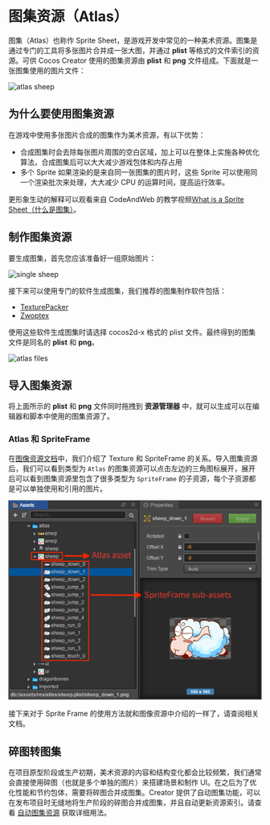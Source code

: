 # 图集资源（Atlas）

图集（Atlas）也称作 Sprite Sheet，是游戏开发中常见的一种美术资源。图集是通过专门的工具将多张图片合并成一张大图，并通过 **plist** 等格式的文件索引的资源。可供 Cocos Creator 使用的图集资源由 **plist** 和 **png** 文件组成。下面就是一张图集使用的图片文件：

![atlas sheep](atlas/sheep_atlas.png)

## 为什么要使用图集资源

在游戏中使用多张图片合成的图集作为美术资源，有以下优势：

- 合成图集时会去除每张图片周围的空白区域，加上可以在整体上实施各种优化算法，合成图集后可以大大减少游戏包体和内存占用
- 多个 Sprite 如果渲染的是来自同一张图集的图片时，这些 Sprite 可以使用同一个渲染批次来处理，大大减少 CPU 的运算时间，提高运行效率。

更形象生动的解释可以观看来自 CodeAndWeb 的教学视频[What is a Sprite Sheet（什么是图集）](https://www.codeandweb.com/what-is-a-sprite-sheet)。

## 制作图集资源

要生成图集，首先您应该准备好一组原始图片：

![single sheep](atlas/single_sheep.png)

接下来可以使用专门的软件生成图集，我们推荐的图集制作软件包括：

- [TexturePacker](https://www.codeandweb.com/texturepacker)
- [Zwoptex](https://zwopple.com/zwoptex/)

使用这些软件生成图集时请选择 cocos2d-x 格式的 plist 文件。最终得到的图集文件是同名的 **plist** 和 **png**。

![atlas files](atlas/atlas_files.png)

## 导入图集资源

将上面所示的 **plist** 和 **png** 文件同时拖拽到 **资源管理器** 中，就可以生成可以在编辑器和脚本中使用的图集资源了。

### Atlas 和 SpriteFrame

在[图像资源文档](sprite.md#texture-spriteframe-)中，我们介绍了 Texture 和 SpriteFrame 的关系。导入图集资源后，我们可以看到类型为 `Atlas` 的图集资源可以点击左边的三角图标展开，展开后可以看到图集资源里包含了很多类型为 `SpriteFrame` 的子资源，每个子资源都是可以单独使用和引用的图片。

![sprite frame](atlas/spriteframes.png)

接下来对于 Sprite Frame 的使用方法就和图像资源中介绍的一样了，请查阅相关文档。

## 碎图转图集

在项目原型阶段或生产初期，美术资源的内容和结构变化都会比较频繁，我们通常会直接使用碎图（也就是多个单独的图片）来搭建场景和制作 UI。在之后为了优化性能和节约包体，需要将碎图合并成图集。Creator 提供了自动图集功能，可以在发布项目时无缝地将生产阶段的碎图合并成图集，并且自动更新资源索引。请查看 [自动图集资源](./auto-atlas.md) 获取详细用法。
